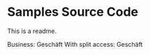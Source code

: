 # Samples Source Code

This is a readme.

Business: Geschäft
With split access: Geschäft

<!--- cspell:words Geschäft --->
